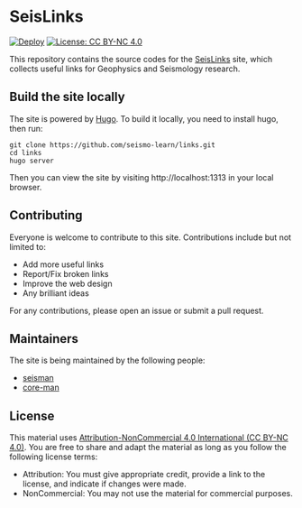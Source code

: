 # SeisLinks

[![Deploy](https://github.com/seismo-learn/links/actions/workflows/deploy.yml/badge.svg)](https://github.com/seismo-learn/links/actions/workflows/deploy.yml)
[![License: CC BY-NC 4.0](https://img.shields.io/badge/License-CC%20BY--NC%204.0-blue.svg)](https://creativecommons.org/licenses/by-nc/4.0/deed.en)

This repository contains the source codes for the [SeisLinks](https://github.com/seismo-learn/links)
site, which collects useful links for Geophysics and Seismology research.

## Build the site locally

The site is powered by [Hugo](https://gohugo.io/). To build it locally,
you need to install hugo, then run:

```
git clone https://github.com/seismo-learn/links.git
cd links
hugo server
```

Then you can view the site by visiting http://localhost:1313 in your local browser.

## Contributing

Everyone is welcome to contribute to this site. Contributions include but not limited to:

- Add more useful links
- Report/Fix broken links
- Improve the web design
- Any brilliant ideas

For any contributions, please open an issue or submit a pull request.

## Maintainers

The site is being maintained by the following people:

- [seisman](https://github.com/seisman)
- [core-man](https://github.com/core-man)

## License

This material uses [Attribution-NonCommercial 4.0 International (CC BY-NC 4.0)](https://creativecommons.org/licenses/by-nc/4.0/deed.en).
You are free to share and adapt the material as long as you follow the following
license terms:

- Attribution: You must give appropriate credit, provide a link to the license, and indicate if changes were made.
- NonCommercial: You may not use the material for commercial purposes.

